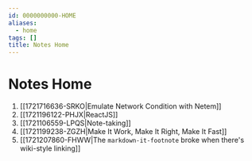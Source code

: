 ```yaml
---
id: 0000000000-HOME
aliases:
  - home
tags: []
title: Notes Home
---
```


# Notes Home

<div id="search"></div>

1. [[1721716636-SRKO|Emulate Network Condition with Netem]]
1. [[1721196122-PHJX|ReactJS]]
1. [[1721106559-LPQS|Note-taking]]
1. [[1721199238-ZGZH|Make It Work, Make It Right, Make It Fast]]
1. [[1721207860-FHWW|The `markdown-it-footnote` broke when there's wiki-style linking]]
